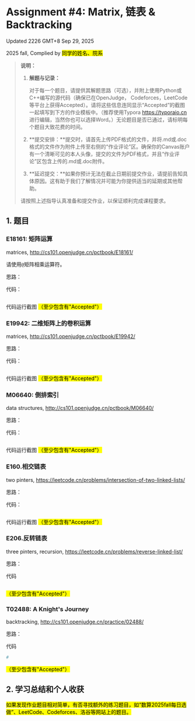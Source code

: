 # Assignment #4: Matrix, 链表 & Backtracking

Updated 2226 GMT+8 Sep 29, 2025

2025 fall, Complied by <mark>同学的姓名、院系</mark>





>**说明：**
>
>1. **解题与记录：**
>
>     对于每一个题目，请提供其解题思路（可选），并附上使用Python或C++编写的源代码（确保已在OpenJudge， Codeforces，LeetCode等平台上获得Accepted）。请将这些信息连同显示“Accepted”的截图一起填写到下方的作业模板中。（推荐使用Typora https://typoraio.cn 进行编辑，当然你也可以选择Word。）无论题目是否已通过，请标明每个题目大致花费的时间。
>
>2. **提交安排：**提交时，请首先上传PDF格式的文件，并将.md或.doc格式的文件作为附件上传至右侧的“作业评论”区。确保你的Canvas账户有一个清晰可见的本人头像，提交的文件为PDF格式，并且“作业评论”区包含上传的.md或.doc附件。
> 
>3. **延迟提交：**如果你预计无法在截止日期前提交作业，请提前告知具体原因。这有助于我们了解情况并可能为你提供适当的延期或其他帮助。  
>
>请按照上述指导认真准备和提交作业，以保证顺利完成课程要求。



## 1. 题目

### E18161: 矩阵运算

matrices, http://cs101.openjudge.cn/pctbook/E18161/

请使用`@`矩阵相乘运算符。

思路：



代码：

```python

```



代码运行截图 <mark>（至少包含有"Accepted"）</mark>





### E19942: 二维矩阵上的卷积运算

matrices, http://cs101.openjudge.cn/pctbook/E19942/


思路：



代码：

```python

```



代码运行截图 <mark>（至少包含有"Accepted"）</mark>





### M06640: 倒排索引

data structures, http://cs101.openjudge.cn/pctbook/M06640/

思路：



代码：

```python

```



代码运行截图 <mark>（至少包含有"Accepted"）</mark>





### E160.相交链表

two pinters, https://leetcode.cn/problems/intersection-of-two-linked-lists/

思路：



代码：

```python

```



代码运行截图 <mark>（至少包含有"Accepted"）</mark>





### E206.反转链表

three pinters, recursion, https://leetcode.cn/problems/reverse-linked-list/

思路：



代码

```python

```



<mark>（至少包含有"Accepted"）</mark>





### T02488: A Knight's Journey

backtracking, http://cs101.openjudge.cn/practice/02488/

思路：



代码

```python
# 

```



<mark>（至少包含有"Accepted"）</mark>





## 2. 学习总结和个人收获

<mark>如果发现作业题目相对简单，有否寻找额外的练习题目，如“数算2025fall每日选做”、LeetCode、Codeforces、洛谷等网站上的题目。</mark>





